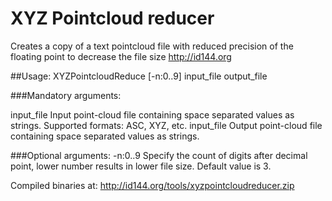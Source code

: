 # XYZ Pointcloud reducer

Creates a copy of a text pointcloud file with reduced precision of the floating point to decrease the file size
http://id144.org

##Usage:
XYZPointcloudReduce [-n:0..9] input_file output_file

###Mandatory arguments:

 input_file     Input point-cloud file containing space separated values as strings. Supported formats: ASC, XYZ, etc. 
 input_file     Output point-cloud file containing space separated values as strings.

###Optional arguments:
 -n:0..9     Specify the count of digits after decimal point, lower number results in lower file size. Default value is 3.
 
Compiled binaries at:
http://id144.org/tools/xyzpointcloudreducer.zip
 
